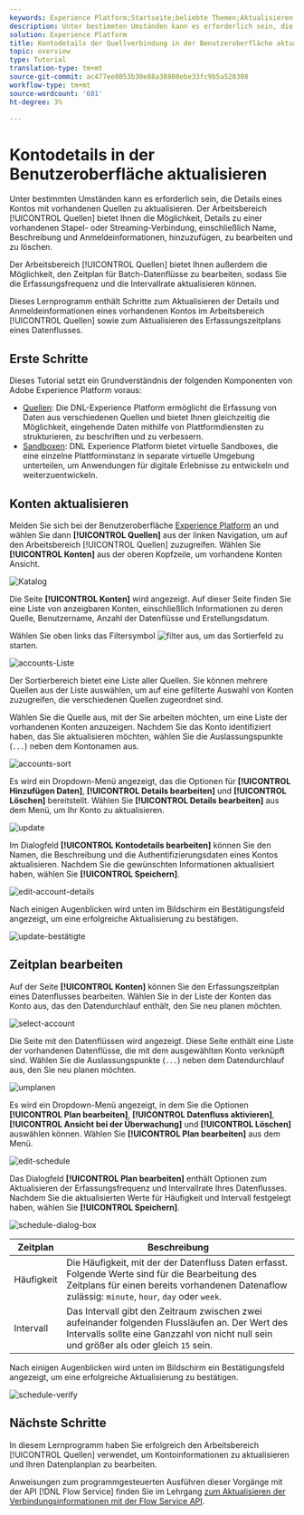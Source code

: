 ```yaml
---
keywords: Experience Platform;Startseite;beliebte Themen;Aktualisieren von Konten
description: Unter bestimmten Umständen kann es erforderlich sein, die Details eines Kontos mit vorhandenen Quellen zu aktualisieren. Der Quellenarbeitsbereich bietet Ihnen die Möglichkeit, Details zu einer vorhandenen Stapel- oder Streaming-Verbindung, einschließlich Name, Beschreibung und Anmeldeinformationen, hinzuzufügen, zu bearbeiten und zu löschen.
solution: Experience Platform
title: Kontodetails der Quellverbindung in der Benutzeroberfläche aktualisieren
topic: overview
type: Tutorial
translation-type: tm+mt
source-git-commit: ac477ee8053b30e88a38800ebe33fc9b5a520308
workflow-type: tm+mt
source-wordcount: '681'
ht-degree: 3%

---
```



# Kontodetails in der Benutzeroberfläche aktualisieren

Unter bestimmten Umständen kann es erforderlich sein, die Details eines Kontos mit vorhandenen Quellen zu aktualisieren. Der Arbeitsbereich [!UICONTROL Quellen] bietet Ihnen die Möglichkeit, Details zu einer vorhandenen Stapel- oder Streaming-Verbindung, einschließlich Name, Beschreibung und Anmeldeinformationen, hinzuzufügen, zu bearbeiten und zu löschen.

Der Arbeitsbereich [!UICONTROL Quellen] bietet Ihnen außerdem die Möglichkeit, den Zeitplan für Batch-Datenflüsse zu bearbeiten, sodass Sie die Erfassungsfrequenz und die Intervallrate aktualisieren können.

Dieses Lernprogramm enthält Schritte zum Aktualisieren der Details und Anmeldeinformationen eines vorhandenen Kontos im Arbeitsbereich [!UICONTROL Quellen] sowie zum Aktualisieren des Erfassungszeitplans eines Datenflusses.

## Erste Schritte

Dieses Tutorial setzt ein Grundverständnis der folgenden Komponenten von Adobe Experience Platform voraus:

- [Quellen](../../home.md): Die DNL-Experience Platform ermöglicht die Erfassung von Daten aus verschiedenen Quellen und bietet Ihnen gleichzeitig die Möglichkeit, eingehende Daten mithilfe von Plattformdiensten zu strukturieren, zu beschriften und zu verbessern.
- [Sandboxen](../../../sandboxes/home.md): DNL Experience Platform bietet virtuelle Sandboxes, die eine einzelne Plattforminstanz in separate virtuelle Umgebung unterteilen, um Anwendungen für digitale Erlebnisse zu entwickeln und weiterzuentwickeln.

## Konten aktualisieren

Melden Sie sich bei der Benutzeroberfläche [Experience Platform](https://platform.adobe.com) an und wählen Sie dann **[!UICONTROL Quellen]** aus der linken Navigation, um auf den Arbeitsbereich [!UICONTROL Quellen] zuzugreifen. Wählen Sie **[!UICONTROL Konten]** aus der oberen Kopfzeile, um vorhandene Konten Ansicht.

![Katalog](../../images/tutorials/update/catalog.png)

Die Seite **[!UICONTROL Konten]** wird angezeigt. Auf dieser Seite finden Sie eine Liste von anzeigbaren Konten, einschließlich Informationen zu deren Quelle, Benutzername, Anzahl der Datenflüsse und Erstellungsdatum.

Wählen Sie oben links das Filtersymbol ![filter](../../images/tutorials/update/filter.png) aus, um das Sortierfeld zu starten.

![accounts-Liste](../../images/tutorials/update/accounts-list.png)

Der Sortierbereich bietet eine Liste aller Quellen. Sie können mehrere Quellen aus der Liste auswählen, um auf eine gefilterte Auswahl von Konten zuzugreifen, die verschiedenen Quellen zugeordnet sind.

Wählen Sie die Quelle aus, mit der Sie arbeiten möchten, um eine Liste der vorhandenen Konten anzuzeigen. Nachdem Sie das Konto identifiziert haben, das Sie aktualisieren möchten, wählen Sie die Auslassungspunkte (`...`) neben dem Kontonamen aus.

![accounts-sort](../../images/tutorials/update/accounts-sort.png)

Es wird ein Dropdown-Menü angezeigt, das die Optionen für **[!UICONTROL Hinzufügen Daten]**, **[!UICONTROL Details bearbeiten]** und **[!UICONTROL Löschen]** bereitstellt. Wählen Sie **[!UICONTROL Details bearbeiten]** aus dem Menü, um Ihr Konto zu aktualisieren.

![update](../../images/tutorials/update/update.png)

Im Dialogfeld **[!UICONTROL Kontodetails bearbeiten]** können Sie den Namen, die Beschreibung und die Authentifizierungsdaten eines Kontos aktualisieren. Nachdem Sie die gewünschten Informationen aktualisiert haben, wählen Sie **[!UICONTROL Speichern]**.

![edit-account-details](../../images/tutorials/update/edit-account-details.png)

Nach einigen Augenblicken wird unten im Bildschirm ein Bestätigungsfeld angezeigt, um eine erfolgreiche Aktualisierung zu bestätigen.

![update-bestätigte](../../images/tutorials/update/update-confirmed.png)

## Zeitplan bearbeiten

Auf der Seite **[!UICONTROL Konten]** können Sie den Erfassungszeitplan eines Datenflusses bearbeiten. Wählen Sie in der Liste der Konten das Konto aus, das den Datendurchlauf enthält, den Sie neu planen möchten.

![select-account](../../images/tutorials/update/select-account.png)

Die Seite mit den Datenflüssen wird angezeigt. Diese Seite enthält eine Liste der vorhandenen Datenflüsse, die mit dem ausgewählten Konto verknüpft sind. Wählen Sie die Auslassungspunkte (`...`) neben dem Datendurchlauf aus, den Sie neu planen möchten.

![umplanen](../../images/tutorials/update/reschedule.png)

Es wird ein Dropdown-Menü angezeigt, in dem Sie die Optionen **[!UICONTROL Plan bearbeiten]**, **[!UICONTROL Datenfluss aktivieren]**, **[!UICONTROL Ansicht bei der Überwachung]** und **[!UICONTROL Löschen]** auswählen können. Wählen Sie **[!UICONTROL Plan bearbeiten]** aus dem Menü.

![edit-schedule](../../images/tutorials/update/edit-schedule.png)

Das Dialogfeld **[!UICONTROL Plan bearbeiten]** enthält Optionen zum Aktualisieren der Erfassungsfrequenz und Intervallrate Ihres Datenflusses. Nachdem Sie die aktualisierten Werte für Häufigkeit und Intervall festgelegt haben, wählen Sie **[!UICONTROL Speichern]**.

![schedule-dialog-box](../../images/tutorials/update/schedule-dialog-box.png)

| Zeitplan | Beschreibung |
| ---------- | ----------- |
| Häufigkeit | Die Häufigkeit, mit der der Datenfluss Daten erfasst. Folgende Werte sind für die Bearbeitung des Zeitplans für einen bereits vorhandenen Datenaflow zulässig: `minute`, `hour`, `day` oder `week`. |
| Intervall | Das Intervall gibt den Zeitraum zwischen zwei aufeinander folgenden Flussläufen an. Der Wert des Intervalls sollte eine Ganzzahl von nicht null sein und größer als oder gleich `15` sein. |

Nach einigen Augenblicken wird unten im Bildschirm ein Bestätigungsfeld angezeigt, um eine erfolgreiche Aktualisierung zu bestätigen.

![schedule-verify](../../images/tutorials/update/schedule-confirm.png)

## Nächste Schritte

In diesem Lernprogramm haben Sie erfolgreich den Arbeitsbereich [!UICONTROL Quellen] verwendet, um Kontoinformationen zu aktualisieren und Ihren Datenplanplan zu bearbeiten.

Anweisungen zum programmgesteuerten Ausführen dieser Vorgänge mit der API [!DNL Flow Service] finden Sie im Lehrgang [zum Aktualisieren der Verbindungsinformationen mit der Flow Service API](../../tutorials/api/update.md).